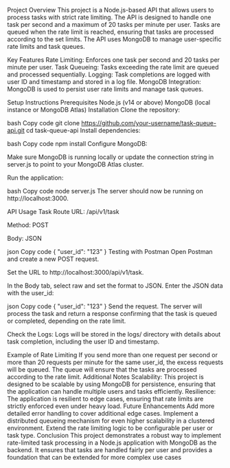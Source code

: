 Project Overview
This project is a Node.js-based API that allows users to process tasks with strict rate limiting. The API is designed to handle one task per second and a maximum of 20 tasks per minute per user. Tasks are queued when the rate limit is reached, ensuring that tasks are processed according to the set limits. The API uses MongoDB to manage user-specific rate limits and task queues.

Key Features
Rate Limiting: Enforces one task per second and 20 tasks per minute per user.
Task Queueing: Tasks exceeding the rate limit are queued and processed sequentially.
Logging: Task completions are logged with user ID and timestamp and stored in a log file.
MongoDB Integration: MongoDB is used to persist user rate limits and manage task queues.

Setup Instructions
Prerequisites
Node.js (v14 or above)
MongoDB (local instance or MongoDB Atlas)
Installation
Clone the repository:

bash
Copy code
git clone https://github.com/your-username/task-queue-api.git
cd task-queue-api
Install dependencies:

bash
Copy code
npm install
Configure MongoDB:

Make sure MongoDB is running locally or update the connection string in server.js to point to your MongoDB Atlas cluster.

Run the application:

bash
Copy code
node server.js
The server should now be running on http://localhost:3000.

API Usage
Task Route
URL: /api/v1/task

Method: POST

Body: JSON

json
Copy code
{
  "user_id": "123"
}
Testing with Postman
Open Postman and create a new POST request.

Set the URL to http://localhost:3000/api/v1/task.

In the Body tab, select raw and set the format to JSON. Enter the JSON data with the user_id:

json
Copy code
{
  "user_id": "123"
}
Send the request. The server will process the task and return a response confirming that the task is queued or completed, depending on the rate limit.

Check the Logs: Logs will be stored in the logs/ directory with details about task completion, including the user ID and timestamp.

Example of Rate Limiting
If you send more than one request per second or more than 20 requests per minute for the same user_id, the excess requests will be queued.
The queue will ensure that the tasks are processed according to the rate limit.
Additional Notes
Scalability: This project is designed to be scalable by using MongoDB for persistence, ensuring that the application can handle multiple users and tasks efficiently.
Resilience: The application is resilient to edge cases, ensuring that rate limits are strictly enforced even under heavy load.
Future Enhancements
Add more detailed error handling to cover additional edge cases.
Implement a distributed queueing mechanism for even higher scalability in a clustered environment.
Extend the rate limiting logic to be configurable per user or task type.
Conclusion
This project demonstrates a robust way to implement rate-limited task processing in a Node.js application with MongoDB as the backend. It ensures that tasks are handled fairly per user and provides a foundation that can be extended for more complex use cases
